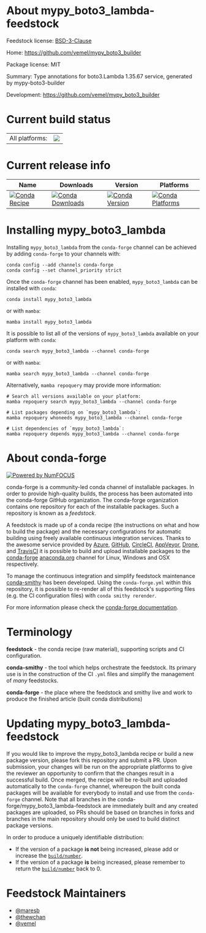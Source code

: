 About mypy_boto3_lambda-feedstock
=================================

Feedstock license: [BSD-3-Clause](https://github.com/conda-forge/mypy_boto3_lambda-feedstock/blob/main/LICENSE.txt)

Home: https://github.com/vemel/mypy_boto3_builder

Package license: MIT

Summary: Type annotations for boto3.Lambda 1.35.67 service, generated by mypy-boto3-builder

Development: https://github.com/vemel/mypy_boto3_builder

Current build status
====================


<table><tr><td>All platforms:</td>
    <td>
      <a href="https://dev.azure.com/conda-forge/feedstock-builds/_build/latest?definitionId=12743&branchName=main">
        <img src="https://dev.azure.com/conda-forge/feedstock-builds/_apis/build/status/mypy_boto3_lambda-feedstock?branchName=main">
      </a>
    </td>
  </tr>
</table>

Current release info
====================

| Name | Downloads | Version | Platforms |
| --- | --- | --- | --- |
| [![Conda Recipe](https://img.shields.io/badge/recipe-mypy_boto3_lambda-green.svg)](https://anaconda.org/conda-forge/mypy_boto3_lambda) | [![Conda Downloads](https://img.shields.io/conda/dn/conda-forge/mypy_boto3_lambda.svg)](https://anaconda.org/conda-forge/mypy_boto3_lambda) | [![Conda Version](https://img.shields.io/conda/vn/conda-forge/mypy_boto3_lambda.svg)](https://anaconda.org/conda-forge/mypy_boto3_lambda) | [![Conda Platforms](https://img.shields.io/conda/pn/conda-forge/mypy_boto3_lambda.svg)](https://anaconda.org/conda-forge/mypy_boto3_lambda) |

Installing mypy_boto3_lambda
============================

Installing `mypy_boto3_lambda` from the `conda-forge` channel can be achieved by adding `conda-forge` to your channels with:

```
conda config --add channels conda-forge
conda config --set channel_priority strict
```

Once the `conda-forge` channel has been enabled, `mypy_boto3_lambda` can be installed with `conda`:

```
conda install mypy_boto3_lambda
```

or with `mamba`:

```
mamba install mypy_boto3_lambda
```

It is possible to list all of the versions of `mypy_boto3_lambda` available on your platform with `conda`:

```
conda search mypy_boto3_lambda --channel conda-forge
```

or with `mamba`:

```
mamba search mypy_boto3_lambda --channel conda-forge
```

Alternatively, `mamba repoquery` may provide more information:

```
# Search all versions available on your platform:
mamba repoquery search mypy_boto3_lambda --channel conda-forge

# List packages depending on `mypy_boto3_lambda`:
mamba repoquery whoneeds mypy_boto3_lambda --channel conda-forge

# List dependencies of `mypy_boto3_lambda`:
mamba repoquery depends mypy_boto3_lambda --channel conda-forge
```


About conda-forge
=================

[![Powered by
NumFOCUS](https://img.shields.io/badge/powered%20by-NumFOCUS-orange.svg?style=flat&colorA=E1523D&colorB=007D8A)](https://numfocus.org)

conda-forge is a community-led conda channel of installable packages.
In order to provide high-quality builds, the process has been automated into the
conda-forge GitHub organization. The conda-forge organization contains one repository
for each of the installable packages. Such a repository is known as a *feedstock*.

A feedstock is made up of a conda recipe (the instructions on what and how to build
the package) and the necessary configurations for automatic building using freely
available continuous integration services. Thanks to the awesome service provided by
[Azure](https://azure.microsoft.com/en-us/services/devops/), [GitHub](https://github.com/),
[CircleCI](https://circleci.com/), [AppVeyor](https://www.appveyor.com/),
[Drone](https://cloud.drone.io/welcome), and [TravisCI](https://travis-ci.com/)
it is possible to build and upload installable packages to the
[conda-forge](https://anaconda.org/conda-forge) [anaconda.org](https://anaconda.org/)
channel for Linux, Windows and OSX respectively.

To manage the continuous integration and simplify feedstock maintenance
[conda-smithy](https://github.com/conda-forge/conda-smithy) has been developed.
Using the ``conda-forge.yml`` within this repository, it is possible to re-render all of
this feedstock's supporting files (e.g. the CI configuration files) with ``conda smithy rerender``.

For more information please check the [conda-forge documentation](https://conda-forge.org/docs/).

Terminology
===========

**feedstock** - the conda recipe (raw material), supporting scripts and CI configuration.

**conda-smithy** - the tool which helps orchestrate the feedstock.
                   Its primary use is in the construction of the CI ``.yml`` files
                   and simplify the management of *many* feedstocks.

**conda-forge** - the place where the feedstock and smithy live and work to
                  produce the finished article (built conda distributions)


Updating mypy_boto3_lambda-feedstock
====================================

If you would like to improve the mypy_boto3_lambda recipe or build a new
package version, please fork this repository and submit a PR. Upon submission,
your changes will be run on the appropriate platforms to give the reviewer an
opportunity to confirm that the changes result in a successful build. Once
merged, the recipe will be re-built and uploaded automatically to the
`conda-forge` channel, whereupon the built conda packages will be available for
everybody to install and use from the `conda-forge` channel.
Note that all branches in the conda-forge/mypy_boto3_lambda-feedstock are
immediately built and any created packages are uploaded, so PRs should be based
on branches in forks and branches in the main repository should only be used to
build distinct package versions.

In order to produce a uniquely identifiable distribution:
 * If the version of a package **is not** being increased, please add or increase
   the [``build/number``](https://docs.conda.io/projects/conda-build/en/latest/resources/define-metadata.html#build-number-and-string).
 * If the version of a package **is** being increased, please remember to return
   the [``build/number``](https://docs.conda.io/projects/conda-build/en/latest/resources/define-metadata.html#build-number-and-string)
   back to 0.

Feedstock Maintainers
=====================

* [@maresb](https://github.com/maresb/)
* [@thewchan](https://github.com/thewchan/)
* [@vemel](https://github.com/vemel/)

